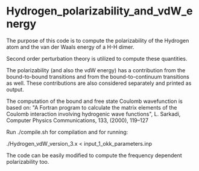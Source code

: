 # Hydrogen_polarizability_and_vdW_energy
The purpose of this code is to compute the polarizability of the Hydrogen atom and the van der Waals energy of a H-H dimer.

Second order perturbation theory is utilized to compute these quantities.

The polarizability (and also the vdW energy) has a contribution from the bound-to-bound transitions and from the
bound-to-continuum transitions as well. These contributions are also considered separately and printed as output.

The computation of the bound and free state Coulomb wavefunction is based on:
"A Fortran program to calculate the matrix elements of the Coulomb interaction involving hydrogenic wave functions",
L. Sarkadi, Computer Physics Communications, 133, (2000), 119–127

Run ./compile.sh for compilation and for running:

./Hydrogen_vdW_version_3.x < input_1_okk_parameters.inp

The code can be easily modified to compute the frequency dependent polarizability too.
